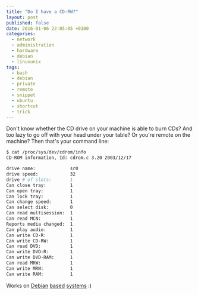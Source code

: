 ```yaml
---
title: "Do I have a CD-RW?"
layout: post
published: false
date: 2016-01-06 22:05:05 +0100
categories:
  - network
  - administration
  - hardware
  - debian
  - linuxunix
tags:
  - bash
  - debian
  - private
  - remote
  - snippet
  - ubuntu
  - shortcut
  - trick
---
```


Don't know whether the CD drive on your machine is able to burn CDs? And too lazy to go off with your head under your table? Or you're remote on the machine? Then that's your command line:

~~~~~~~ bash
$ cat /proc/sys/dev/cdrom/info                                                                                                                                       martin@gauss pts/6
CD-ROM information, Id: cdrom.c 3.20 2003/12/17

drive name:             sr0
drive speed:            32
drive # of slots:       1
Can close tray:         1
Can open tray:          1
Can lock tray:          1
Can change speed:       1
Can select disk:        0
Can read multisession:  1
Can read MCN:           1
Reports media changed:  1
Can play audio:         1
Can write CD-R:         1
Can write CD-RW:        1
Can read DVD:           1
Can write DVD-R:        1
Can write DVD-RAM:      1
Can read MRW:           1
Can write MRW:          1
Can write RAM:          1
~~~~~~~

Works on [Debian](https://www.debian.org/) [based](http://www.ubuntu.com/) [systems](http://linuxmint.com/) :)
